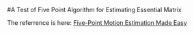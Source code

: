 #A Test of Five Point Algorithm for Estimating Essential Matrix

The referrence is here: [Five-Point Motion Estimation Made Easy](http://users.cecs.anu.edu.au/~hongdong/new5pt_cameraREady_ver_1.pdf)
